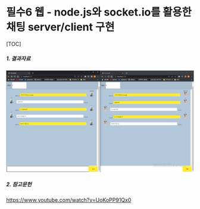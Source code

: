 # 필수6 웹 - node.js와 socket.io를 활용한 채팅 server/client 구현



[TOC]

##### 1. 결과자료

![image-20220617050944609](README.assets/image-20220617050944609.png)



##### 2. 참고문헌

https://www.youtube.com/watch?v=UoKoPP91Qx0

